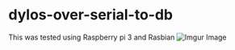# dylos-over-serial-to-db

This was tested using Raspberry pi 3 and Rasbian
![Imgur Image](/dylos-over-serial-to-db/img/DC1100.jpg)
